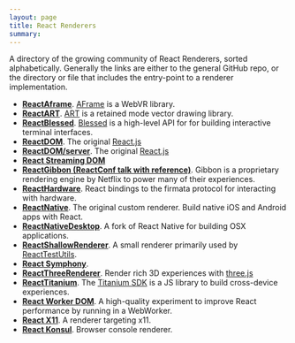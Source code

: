 ```yaml
---
layout: page
title: React Renderers
summary:
---
```


A directory of the growing community of React Renderers, sorted alphabetically.
Generally the links are either to the general GitHub repo, or the directory or
file that includes the entry-point to a renderer implementation.

* [**ReactAframe**](https://github.com/ngokevin/aframe-react).
  [AFrame](https://aframe.io/) is a WebVR library.
* [**ReactART**](https://github.com/reactjs/react-art/).
  [ART](https://github.com/sebmarkbage/art/) is a retained mode vector drawing
  library.
* [**ReactBlessed**](https://github.com/Yomguithereal/react-blessed).
  [Blessed](https://github.com/chjj/blessed) is a high-level API for for
  building interactive terminal interfaces.
* [**ReactDOM**](https://github.com/facebook/react/tree/b6a60781677bcdace8f41457d50412096f98d74a/src/renderers/dom).
  The original [React.js](http://facebook.github.io/react/)
* [**ReactDOM/server**](https://github.com/facebook/react/tree/b6a60781677bcdace8f41457d50412096f98d74a/src/renderers/dom/server).
  The original [React.js](http://facebook.github.io/react/)
* [**React Streaming DOM**](https://github.com/aickin/react-dom-stream)
* [**ReactGibbon (ReactConf talk with reference)**](https://www.youtube.com/watch?v=eNC0mRYGWgc).
  Gibbon is a proprietary rendering engine by Netflix to power many of their
  experiences.
* [**ReactHardware**](https://github.com/iamdustan/react-hardware).
  React bindings to the firmata protocol for interacting with hardware.
* [**ReactNative**](https://github.com/facebook/react-native).
  The original custom renderer. Build native iOS and Android apps with React.
* [**ReactNativeDesktop**](https://github.com/ptmt/react-native-desktop).
  A fork of React Native for building OSX applications.
* [**ReactShallowRenderer**](https://github.com/facebook/react/blob/db175052c00a65e6a852011f889c12fea50bb34b/src/test/ReactTestUtils.js#L368-L482).
  A small renderer primarily used by [ReactTestUtils](https://facebook.github.io/react/docs/test-utils.html).
* [**React Symphony**](https://github.com/Kasu/symphony/blob/5c48f5f8a6a23b1fdb17f6958ddbc83fb99c64ac/lib/surface/react/ReactSurfaceInjection.js).
* [**ReactThreeRenderer**](https://github.com/toxicFork/react-three-renderer).
  Render rich 3D experiences with [three.js](http://threejs.org/)
* [**ReactTitanium**](https://github.com/yuchi/react-titanium).
  The [Titanium SDK](http://www.appcelerator.org/#titanium) is a JS library to build cross-device experiences.
* [**React Worker DOM**](http://web-perf.github.io/react-worker-dom/).
  A high-quality experiment to improve React performance by running in a WebWorker.
* [**React X11**](https://github.com/sidorares/react-x11).
  A renderer targeting x11.
* [**React Konsul**](https://mohebifar.github.io/konsul/). Browser console
  renderer.
